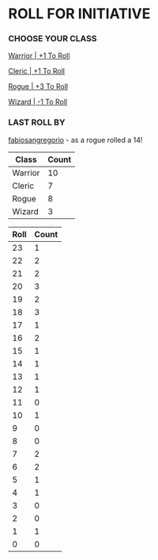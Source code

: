 # ROLL FOR INITIATIVE
### CHOOSE YOUR CLASS

[Warrior | +1 To Roll](https://github.com/benjaminsampica/benjaminsampica/issues/new?title=roll%7Cwarrior&body=Just+click+%27Submit+new+issue%27.)

[Cleric | +1 To Roll](https://github.com/benjaminsampica/benjaminsampica/issues/new?title=roll%7Ccleric&body=Just+click+%27Submit+new+issue%27.)

[Rogue | +3 To Roll](https://github.com/benjaminsampica/benjaminsampica/issues/new?title=roll%7Crogue&body=Just+click+%27Submit+new+issue%27.)

[Wizard | -1 To Roll](https://github.com/benjaminsampica/benjaminsampica/issues/new?title=roll%7Cwizard&body=Just+click+%27Submit+new+issue%27.)
### LAST ROLL BY
[fabiosangregorio](https://www.github.com/fabiosangregorio) - as a rogue rolled a 14!

|Class|Count|
|-|-|
|Warrior|10|
|Cleric|7|
|Rogue|8|
|Wizard|3|

|Roll|Count|
|-|-|
|23|1
|22|2
|21|2
|20|3
|19|2
|18|3
|17|1
|16|2
|15|1
|14|1
|13|1
|12|1
|11|0
|10|1
|9|0
|8|0
|7|2
|6|2
|5|1
|4|1
|3|0
|2|0
|1|1
|0|0
